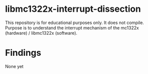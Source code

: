 # libmc1322x-interrupt-dissection
This repository is for educational purposes only. It does not compile. Purpose is to understand the interrupt mechanism of the mc1322x (hardware) / libmc1322x (software). 

# Findings
None yet
